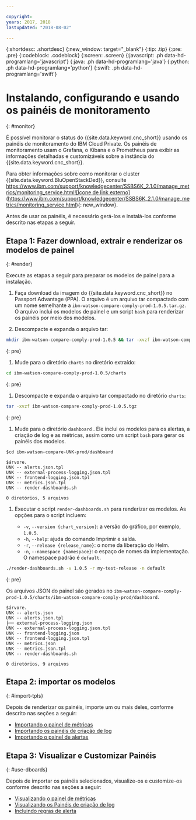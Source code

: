 ```yaml
---

copyright:
years: 2017, 2018
lastupdated: "2018-08-02"

---
```


{:shortdesc: .shortdesc}
{:new_window: target="_blank"}
{:tip: .tip}
{:pre: .pre}
{:codeblock: .codeblock}
{:screen: .screen}
{:javascript: .ph data-hd-programlang='javascript'}
{:java: .ph data-hd-programlang='java'}
{:python: .ph data-hd-programlang='python'}
{:swift: .ph data-hd-programlang='swift'}

# Instalando, configurando e usando os painéis de monitoramento
{: #monitor}

É possível monitorar o status do {{site.data.keyword.cnc_short}} usando os painéis de monitoramento do IBM Cloud Private. Os painéis de monitoramento usam o Grafana, o Kibana e o Prometheus para exibir as informações detalhadas e customizáveis sobre a instância do {{site.data.keyword.cnc_short}}.

Para obter informações sobre como monitorar o cluster {{site.data.keyword.BluOpenStackDed}}, consulte
[https://www.ibm.com/support/knowledgecenter/SSBS6K_2.1.0/manage_metrics/monitoring_service.html![Ícone de link externo](../../icons/launch-glyph.svg "Íconede link externo")](https://www.ibm.com/support/knowledgecenter/SSBS6K_2.1.0/manage_metrics/monitoring_service.html){: new_window}.


Antes de usar os painéis, é necessário gerá-los e instalá-los conforme descrito nas etapas a seguir.

## Etapa 1: Fazer download, extrair e renderizar os modelos de painel
{: #render}

Execute as etapas a seguir para preparar os modelos de painel para a instalação.

1. Faça download da imagem do {{site.data.keyword.cnc_short}} no Passport Advantage (PPA). O arquivo é um arquivo tar
compactado com um nome semelhante a `ibm-watson-compare-comply-prod-1.0.5.tar.gz`. O arquivo inclui os modelos de
painel e um script `bash` para renderizar os painéis por meio dos modelos.

1. Descompacte e expanda o arquivo tar:
  ```bash
  mkdir ibm-watson-compare-comply-prod-1.0.5 && tar -xvzf ibm-watson-compare-comply-prod-1.0.5.tar.gz -C ibm-watson-compare-comply-prod-1.0.5
  ``` 
  {: pre}

1. Mude para o diretório `charts` no diretório extraído:
  ```bash
  cd ibm-watson-compare-comply-prod-1.0.5/charts
  ```
  {: pre}

1. Descompacte e expanda o arquivo tar compactado no diretório `charts`:
  ```bash
  tar -xvzf ibm-watson-compare-comply-prod-1.0.5.tgz
  ```
  {: pre}

1. Mude para o diretório  ` dashboard ` . Ele inclui os modelos para os alertas, a criação de log e as
métricas, assim como um script `bash` para gerar os painéis dos modelos.
  ```
  $cd ibm-watson-compare-UNK-prod/dashboard
  
  $árvore.
  UNK -- alerts.json.tpl
  UNK -- external-process-logging.json.tpl
  UNK -- frontend-logging.json.tpl
  UNK -- metrics.json.tpl
  UNK -- render-dashboards.sh

  0 diretórios, 5 arquivos
  ```

1. Executar o script `render-dashboards.sh` para renderizar os modelos. As opções para o script incluem:
  
    - `-v`, `--version {chart_version}`: a versão do gráfico, por exemplo, `1.0.5`.
    - `-h`, `--help`: ajuda do comando Imprimir e saída.
    - `-r`, `--release {release_name}`: o nome da liberação do Helm.
    - `-n`, `--namespace {namespace}`: o espaço de nomes da implementação. O namespace padrão é `default`.

  ```bash
  ./render-dashboards.sh -v 1.0.5 -r my-test-release -n default
  ```
  {: pre}

Os arquivos JSON do painel são gerados no `ibm-watson-compare-comply-prod-1.0.5/charts/ibm-watson-compare-comply-prod/dashboard`.

  ```
  $árvore.
  UNK -- alerts.json
  UNK -- alerts.json.tpl
  ├── external-process-logging.json
  UNK -- external-process-logging.json.tpl
  UNK -- frontend-logging.json
  UNK -- frontend-logging.json.tpl
  UNK -- metrics.json
  UNK -- metrics.json.tpl
  UNK -- render-dashboards.sh

  0 diretórios, 9 arquivos
  ```

## Etapa 2: importar os modelos
{: #import-tpls}

Depois de renderizar os painéis, importe um ou mais deles, conforme descrito nas seções a seguir:

  - [Importando o painel de métricas](metrics.html#import)
  - [Importando os painéis de criação de log](logging.html#import)
  - [ Importando o painel de alertas ](alerts.html#import)

## Etapa 3: Visualizar e Customizar Painéis
{: #use-dboards}

Depois de importar os painéis selecionados, visualize-os e customize-os conforme descrito nas seções a seguir:

  - [Visualizando o painel de métricas](metrics.html#view)
  - [Visualizando os Painéis de criação de log](logging.html#view)
  - [ Incluindo regras de alerta ](alerts.html#add)
